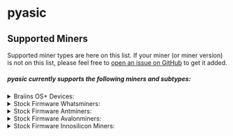 # pyasic
## Supported Miners

Supported miner types are here on this list.  If your miner (or miner version) is not on this list, please feel free to [open an issue on GitHub](https://github.com/UpstreamData/pyasic/issues) to get it added.

##### pyasic currently supports the following miners and subtypes:
<style>
details {
    margin:0px;
    padding-top:0px;
    padding-bottom:0px;
}
</style>
<details style="margin:0px; padding-top:0px; padding-bottom:0px;">
<summary>Braiins OS+ Devices:</summary>
    <ul>
        <details>
            <summary>X19 Series:</summary>
                <ul>
                    <li><a href="../antminer/X19#s19-bos">S19</a></li>
                    <li><a href="../antminer/X19#s19-pro-bos">S19 Pro</a></li>
                    <li><a href="../antminer/X19#s19j-bos">S19j</a></li>
                    <li><a href="../antminer/X19#s19j-pro-bos">S19j Pro</a></li>
                    <li><a href="../antminer/X19#t19-bos">T19</a></li>
                </ul>
        </details>
        <details>
            <summary>X17 Series:</summary>
                <ul>
                    <li><a href="../antminer/X17#s17-bos">S17</a></li>
                    <li><a href="../antminer/X17#s17-plus-bos">S17+</a></li>
                    <li><a href="../antminer/X17#s17-pro-bos">S17 Pro</a></li>
                    <li><a href="../antminer/X17#s17e-bos">S17e</a></li>
                    <li><a href="../antminer/X17#t17-bos">T17</a></li>
                    <li><a href="../antminer/X17#t17-plus-bos">T17+</a></li>
                    <li><a href="../antminer/X17#t17e-bos">T17e</a></li>
                </ul>
        </details>
        <details>
            <summary>X9 Series:</summary>
                <ul>
                    <li><a href="../antminer/X9#s9-bos">S9</a></li>
                    <li><a href="../antminer/X9#s9-bos">S9i</a></li>
                    <li><a href="../antminer/X9#s9-bos">S9j</a></li>
                </ul>
        </details>
    </ul>
</details>
<details>
<summary>Stock Firmware Whatsminers:</summary>
    <ul>
        <details>
            <summary>M2X Series:</summary>
            <ul>
                <details>
                    <summary><a href='../whatsminer/M2X/#M20'>M20</a></summary>
                    <ul>
                        <li><a href='../whatsminer/M2X/#M20V10'>M20V10</a></li>
                    </ul>
                </details>
                <details>
                    <summary><a href='../whatsminer/M2X/#M20S'>M20S</a></summary>
                    <ul>
                        <li><a href='../whatsminer/M2X/#M20SV10'>M20SV10</a></li>
                        <li><a href='../whatsminer/M2X/#M20SV20'>M20SV20</a></li>
                        <li><a href='../whatsminer/M2X/#M20SV30'>M20SV30</a></li>
                    </ul>
                </details>
                <details>
                    <summary><a href='../whatsminer/M2X/#M20S_1'>M20S+</a></summary>
                    <ul>
                        <li><a href='../whatsminer/M2X/#M20S_1V30'>M20S+V30</a></li>
                    </ul>
                </details>
                <details>
                    <summary><a href='../whatsminer/M2X/#M21'>M21</a></summary>
                    <ul>
                        <li><a href='../whatsminer/M2X/#M21V10'>M21V10</a></li>
                    </ul>
                </details>
                <details>
                    <summary><a href='../whatsminer/M2X/#M21S'>M21S</a></summary>
                    <ul>
                        <li><a href='../whatsminer/M2X/#M21SV20'>M21SV20</a></li>
                        <li><a href='../whatsminer/M2X/#M21SV60'>M21SV60</a></li>
                        <li><a href='../whatsminer/M2X/#M21SV70'>M21SV70</a></li>
                    </ul>
                </details>
                <details>
                    <summary><a href='../whatsminer/M2X/#M21S_1'>M21S+</a></summary>
                    <ul>
                        <li><a href='../whatsminer/M2X/#M21S_1V20'>M21S+V20</a></li>
                    </ul>
                </details>
                <details>
                    <summary><a href='../whatsminer/M2X/#M29'>M29</a></summary>
                    <ul>
                        <li><a href='../whatsminer/M2X/#M29V10'>M29V10</a></li>
                    </ul>
                </details>
            </ul>
        </details>
        <details>
            <summary>M3X Series:</summary>
            <ul>
                <details>
                    <summary><a href='../whatsminer/M3X/#M30'>M30</a></summary>
                    <ul>
                        <li><a href='../whatsminer/M3X/#M30V10'>M30V10</a></li>
                        <li><a href='../whatsminer/M3X/#M30V20'>M30V20</a></li>
                    </ul>
                </details>
                <details>
                    <summary><a href='../whatsminer/M3X/#M30S'>M30S</a></summary>
                    <ul>
                        <li><a href='../whatsminer/M3X/#M30SV10'>M30SV10</a></li>
                        <li><a href='../whatsminer/M3X/#M30SV20'>M30SV20</a></li>
                        <li><a href='../whatsminer/M3X/#M30SV30'>M30SV30</a></li>
                        <li><a href='../whatsminer/M3X/#M30SV40'>M30SV40</a></li>
                        <li><a href='../whatsminer/M3X/#M30SV50'>M30SV50</a></li>
                        <li><a href='../whatsminer/M3X/#M30SV60'>M30SV60</a></li>
                        <li><a href='../whatsminer/M3X/#M30SV70'>M30SV70</a></li>
                        <li><a href='../whatsminer/M3X/#M30SV80'>M30SV80</a></li>
                        <li><a href='../whatsminer/M3X/#M30SVE10'>M30SVE10</a></li>
                        <li><a href='../whatsminer/M3X/#M30SVE20'>M30SVE20</a></li>
                        <li><a href='../whatsminer/M3X/#M30SVE30'>M30SVE30</a></li>
                        <li><a href='../whatsminer/M3X/#M30SVE40'>M30SVE40</a></li>
                        <li><a href='../whatsminer/M3X/#M30SVE50'>M30SVE50</a></li>
                        <li><a href='../whatsminer/M3X/#M30SVE60'>M30SVE60</a></li>
                        <li><a href='../whatsminer/M3X/#M30SVE70'>M30SVE70</a></li>
                        <li><a href='../whatsminer/M3X/#M30SVF10'>M30SVF10</a></li>
                        <li><a href='../whatsminer/M3X/#M30SVF20'>M30SVF20</a></li>
                        <li><a href='../whatsminer/M3X/#M30SVF30'>M30SVF30</a></li>
                        <li><a href='../whatsminer/M3X/#M30SVG10'>M30SVG10</a></li>
                        <li><a href='../whatsminer/M3X/#M30SVG20'>M30SVG20</a></li>
                        <li><a href='../whatsminer/M3X/#M30SVG30'>M30SVG30</a></li>
                        <li><a href='../whatsminer/M3X/#M30SVG40'>M30SVG40</a></li>
                        <li><a href='../whatsminer/M3X/#M30SVH10'>M30SVH10</a></li>
                        <li><a href='../whatsminer/M3X/#M30SVH20'>M30SVH20</a></li>
                        <li><a href='../whatsminer/M3X/#M30SVH30'>M30SVH30</a></li>
                        <li><a href='../whatsminer/M3X/#M30SVH40'>M30SVH40</a></li>
                        <li><a href='../whatsminer/M3X/#M30SVH50'>M30SVH50</a></li>
                        <li><a href='../whatsminer/M3X/#M30SVH60'>M30SVH60</a></li>
                        <li><a href='../whatsminer/M3X/#M30SVI20'>M30SVI20</a></li>
                    </ul>
                </details>
                <details>
                    <summary><a href='../whatsminer/M3X/#M30S_1'>M30S+</a></summary>
                    <ul>
                        <li><a href='../whatsminer/M3X/#M30S_1V10'>M30S+V10</a></li>
                        <li><a href='../whatsminer/M3X/#M30S_1V20'>M30S+V20</a></li>
                        <li><a href='../whatsminer/M3X/#M30S_1V30'>M30S+V30</a></li>
                        <li><a href='../whatsminer/M3X/#M30S_1V40'>M30S+V40</a></li>
                        <li><a href='../whatsminer/M3X/#M30S_1V50'>M30S+V50</a></li>
                        <li><a href='../whatsminer/M3X/#M30S_1V60'>M30S+V60</a></li>
                        <li><a href='../whatsminer/M3X/#M30S_1V70'>M30S+V70</a></li>
                        <li><a href='../whatsminer/M3X/#M30S_1V80'>M30S+V80</a></li>
                        <li><a href='../whatsminer/M3X/#M30S_1V90'>M30S+V90</a></li>
                        <li><a href='../whatsminer/M3X/#M30S_1V100'>M30S+V100</a></li>
                        <li><a href='../whatsminer/M3X/#M30S_1VE30'>M30S+VE30</a></li>
                        <li><a href='../whatsminer/M3X/#M30S_1VE40'>M30S+VE40</a></li>
                        <li><a href='../whatsminer/M3X/#M30S_1VE50'>M30S+VE50</a></li>
                        <li><a href='../whatsminer/M3X/#M30S_1VE60'>M30S+VE60</a></li>
                        <li><a href='../whatsminer/M3X/#M30S_1VE70'>M30S+VE70</a></li>
                        <li><a href='../whatsminer/M3X/#M30S_1VE80'>M30S+VE80</a></li>
                        <li><a href='../whatsminer/M3X/#M30S_1VE90'>M30S+VE90</a></li>
                        <li><a href='../whatsminer/M3X/#M30S_1VE100'>M30S+VE100</a></li>
                        <li><a href='../whatsminer/M3X/#M30S_1VF20'>M30S+VF20</a></li>
                        <li><a href='../whatsminer/M3X/#M30S_1VF30'>M30S+VF30</a></li>
                        <li><a href='../whatsminer/M3X/#M36S_1VG30'>M36S+VG30</a></li>
                        <li><a href='../whatsminer/M3X/#M30S_1VG30'>M30S+VG30</a></li>
                        <li><a href='../whatsminer/M3X/#M30S_1VG40'>M30S+VG40</a></li>
                        <li><a href='../whatsminer/M3X/#M30S_1VG50'>M30S+VG50</a></li>
                        <li><a href='../whatsminer/M3X/#M30S_1VG60'>M30S+VG60</a></li>
                        <li><a href='../whatsminer/M3X/#M30S_1VH10'>M30S+VH10</a></li>
                        <li><a href='../whatsminer/M3X/#M30S_1VH20'>M30S+VH20</a></li>
                        <li><a href='../whatsminer/M3X/#M30S_1VH30'>M30S+VH30</a></li>
                        <li><a href='../whatsminer/M3X/#M30S_1VH40'>M30S+VH40</a></li>
                        <li><a href='../whatsminer/M3X/#M30S_1VH50'>M30S+VH50</a></li>
                        <li><a href='../whatsminer/M3X/#M30S_1VH60'>M30S+VH60</a></li>
                    </ul>
                </details>
                <details>
                    <summary><a href='../whatsminer/M3X/#M30S_2'>M30S++</a></summary>
                    <ul>
                        <li><a href='../whatsminer/M3X/#M30S_2V10'>M30S++V10</a></li>
                        <li><a href='../whatsminer/M3X/#M30S_2V20'>M30S++V20</a></li>
                        <li><a href='../whatsminer/M3X/#M30S_2VE30'>M30S++VE30</a></li>
                        <li><a href='../whatsminer/M3X/#M30S_2VE40'>M30S++VE40</a></li>
                        <li><a href='../whatsminer/M3X/#M30S_2VE50'>M30S++VE50</a></li>
                        <li><a href='../whatsminer/M3X/#M30S_2VF40'>M30S++VF40</a></li>
                        <li><a href='../whatsminer/M3X/#M30S_2VG30'>M30S++VG30</a></li>
                        <li><a href='../whatsminer/M3X/#M30S_2VG40'>M30S++VG40</a></li>
                        <li><a href='../whatsminer/M3X/#M30S_2VG50'>M30S++VG50</a></li>
                        <li><a href='../whatsminer/M3X/#M30S_2VH10'>M30S++VH10</a></li>
                        <li><a href='../whatsminer/M3X/#M30S_2VH20'>M30S++VH20</a></li>
                        <li><a href='../whatsminer/M3X/#M30S_2VH30'>M30S++VH30</a></li>
                        <li><a href='../whatsminer/M3X/#M30S_2VH40'>M30S++VH40</a></li>
                        <li><a href='../whatsminer/M3X/#M30S_2VH50'>M30S++VH50</a></li>
                        <li><a href='../whatsminer/M3X/#M30S_2VH60'>M30S++VH60</a></li>
                        <li><a href='../whatsminer/M3X/#M30S_2VH70'>M30S++VH70</a></li>
                        <li><a href='../whatsminer/M3X/#M30S_2VH80'>M30S++VH80</a></li>
                        <li><a href='../whatsminer/M3X/#M30S_2VH90'>M30S++VH90</a></li>
                        <li><a href='../whatsminer/M3X/#M30S_2VH100'>M30S++VH100</a></li>
                        <li><a href='../whatsminer/M3X/#M30S_2VJ20'>M30S++VJ20</a></li>
                        <li><a href='../whatsminer/M3X/#M30S_2VJ30'>M30S++VJ30</a></li>
                    </ul>
                </details>
                <details>
                    <summary><a href='../whatsminer/M3X/#M31'>M31</a></summary>
                    <ul>
                        <li><a href='../whatsminer/M3X/#M31V10'>M31V10</a></li>
                        <li><a href='../whatsminer/M3X/#M31V20'>M31V20</a></li>
                    </ul>
                </details>
                <details>
                    <summary><a href='../whatsminer/M3X/#M31S'>M31S</a></summary>
                    <ul>
                        <li><a href='../whatsminer/M3X/#M31SV10'>M31SV10</a></li>
                        <li><a href='../whatsminer/M3X/#M31SV20'>M31SV20</a></li>
                        <li><a href='../whatsminer/M3X/#M31SV30'>M31SV30</a></li>
                        <li><a href='../whatsminer/M3X/#M31SV40'>M31SV40</a></li>
                        <li><a href='../whatsminer/M3X/#M31SV50'>M31SV50</a></li>
                        <li><a href='../whatsminer/M3X/#M31SV60'>M31SV60</a></li>
                        <li><a href='../whatsminer/M3X/#M31SV70'>M31SV70</a></li>
                        <li><a href='../whatsminer/M3X/#M31SV80'>M31SV80</a></li>
                        <li><a href='../whatsminer/M3X/#M31SV90'>M31SV90</a></li>
                        <li><a href='../whatsminer/M3X/#M31SVE10'>M31SVE10</a></li>
                        <li><a href='../whatsminer/M3X/#M31SVE20'>M31SVE20</a></li>
                        <li><a href='../whatsminer/M3X/#M31SVE30'>M31SVE30</a></li>
                    </ul>
                </details>
                <details>
                    <summary><a href='../whatsminer/M3X/#M31SE'>M31SE</a></summary>
                    <ul>
                        <li><a href='../whatsminer/M3X/#M31SEV10'>M31SEV10</a></li>
                        <li><a href='../whatsminer/M3X/#M31SEV20'>M31SEV20</a></li>
                        <li><a href='../whatsminer/M3X/#M31SEV30'>M31SEV30</a></li>
                    </ul>
                </details>
                <details>
                    <summary><a href='../whatsminer/M3X/#M31H'>M31H</a></summary>
                    <ul>
                        <li><a href='../whatsminer/M3X/#M31HV40'>M31HV40</a></li>
                    </ul>
                </details>
                <details>
                    <summary><a href='../whatsminer/M3X/#M31S_1'>M31S+</a></summary>
                    <ul>
                        <li><a href='../whatsminer/M3X/#M31S_1V10'>M31S+V10</a></li>
                        <li><a href='../whatsminer/M3X/#M31S_1V20'>M31S+V20</a></li>
                        <li><a href='../whatsminer/M3X/#M31S_1V30'>M31S+V30</a></li>
                        <li><a href='../whatsminer/M3X/#M31S_1V40'>M31S+V40</a></li>
                        <li><a href='../whatsminer/M3X/#M31S_1V50'>M31S+V50</a></li>
                        <li><a href='../whatsminer/M3X/#M31S_1V60'>M31S+V60</a></li>
                        <li><a href='../whatsminer/M3X/#M31S_1V80'>M31S+V80</a></li>
                        <li><a href='../whatsminer/M3X/#M31S_1V90'>M31S+V90</a></li>
                        <li><a href='../whatsminer/M3X/#M31S_1V100'>M31S+V100</a></li>
                        <li><a href='../whatsminer/M3X/#M31S_1VE10'>M31S+VE10</a></li>
                        <li><a href='../whatsminer/M3X/#M31S_1VE20'>M31S+VE20</a></li>
                        <li><a href='../whatsminer/M3X/#M31S_1VE30'>M31S+VE30</a></li>
                        <li><a href='../whatsminer/M3X/#M31S_1VE40'>M31S+VE40</a></li>
                        <li><a href='../whatsminer/M3X/#M31S_1VE50'>M31S+VE50</a></li>
                        <li><a href='../whatsminer/M3X/#M31S_1VE60'>M31S+VE60</a></li>
                        <li><a href='../whatsminer/M3X/#M31S_1VE80'>M31S+VE80</a></li>
                        <li><a href='../whatsminer/M3X/#M31S_1VF20'>M31S+VF20</a></li>
                        <li><a href='../whatsminer/M3X/#M31S_1VF30'>M31S+VF30</a></li>
                        <li><a href='../whatsminer/M3X/#M31S_1VG20'>M31S+VG20</a></li>
                        <li><a href='../whatsminer/M3X/#M31S_1VG30'>M31S+VG30</a></li>
                    </ul>
                </details>
                <details>
                    <summary><a href='../whatsminer/M3X/#M32'>M32</a></summary>
                    <ul>
                        <li><a href='../whatsminer/M3X/#M32V10'>M32V10</a></li>
                        <li><a href='../whatsminer/M3X/#M32V20'>M32V20</a></li>
                    </ul>
                </details>
                <details>
                    <summary><a href='../whatsminer/M3X/#M33'>M33</a></summary>
                    <ul>
                        <li><a href='../whatsminer/M3X/#M33V10'>M33V10</a></li>
                        <li><a href='../whatsminer/M3X/#M33V20'>M33V20</a></li>
                        <li><a href='../whatsminer/M3X/#M33V30'>M33V30</a></li>
                    </ul>
                </details>
                <details>
                    <summary><a href='../whatsminer/M3X/#M33S'>M33S</a></summary>
                    <ul>
                        <li><a href='../whatsminer/M3X/#M33SVG30'>M33SVG30</a></li>
                    </ul>
                </details>
                <details>
                    <summary><a href='../whatsminer/M3X/#M33S_1'>M33S+</a></summary>
                    <ul>
                        <li><a href='../whatsminer/M3X/#M33S_1VH20'>M33S+VH20</a></li>
                        <li><a href='../whatsminer/M3X/#M33S_1VH30'>M33S+VH30</a></li>
                    </ul>
                </details>
                <details>
                    <summary><a href='../whatsminer/M3X/#M33S_2'>M33S++</a></summary>
                    <ul>
                        <li><a href='../whatsminer/M3X/#M33S_2VH20'>M33S++VH20</a></li>
                        <li><a href='../whatsminer/M3X/#M33S_2VH30'>M33S++VH30</a></li>
                        <li><a href='../whatsminer/M3X/#M33S_2VG40'>M33S++VG40</a></li>
                    </ul>
                </details>
                <details>
                    <summary><a href='../whatsminer/M3X/#M34S_1'>M34S+</a></summary>
                    <ul>
                        <li><a href='../whatsminer/M3X/#M34S_1VE10'>M34S+VE10</a></li>
                    </ul>
                </details>
                <details>
                    <summary><a href='../whatsminer/M3X/#M36S'>M36S</a></summary>
                    <ul>
                        <li><a href='../whatsminer/M3X/#M36SVE10'>M36SVE10</a></li>
                    </ul>
                </details>
                <details>
                    <summary><a href='../whatsminer/M3X/#M36S_1'>M36S+</a></summary>
                    <ul>
                        <li><a href='../whatsminer/M3X/#M36S_1VG30'>M36S+VG30</a></li>
                    </ul>
                </details>
                <details>
                    <summary><a href='../whatsminer/M3X/#M36S_2'>M36S++</a></summary>
                    <ul>
                        <li><a href='../whatsminer/M3X/#M36S_2VH30'>M36S++VH30</a></li>
                    </ul>
                </details>
                <details>
                    <summary><a href='../whatsminer/M3X/#M39'>M39</a></summary>
                    <ul>
                        <li><a href='../whatsminer/M3X/#M39V20'>M39V20</a></li>
                    </ul>
                </details>
            </ul>
        </details>
        <details>
            <summary>M5X Series:</summary>
            <ul>
                <details>
                    <summary><a href='../whatsminer/M5X/#M50'>M50</a></summary>
                    <ul>
                        <li><a href='../whatsminer/M5X/#M50VG30'>M50VG30</a></li>
                        <li><a href='../whatsminer/M5X/#M50VH10'>M50VH10</a></li>
                        <li><a href='../whatsminer/M5X/#M50VH20'>M50VH20</a></li>
                        <li><a href='../whatsminer/M5X/#M50VH30'>M50VH30</a></li>
                        <li><a href='../whatsminer/M5X/#M50VH40'>M50VH40</a></li>
                        <li><a href='../whatsminer/M5X/#M50VH50'>M50VH50</a></li>
                        <li><a href='../whatsminer/M5X/#M50VH60'>M50VH60</a></li>
                        <li><a href='../whatsminer/M5X/#M50VH70'>M50VH70</a></li>
                        <li><a href='../whatsminer/M5X/#M50VH80'>M50VH80</a></li>
                        <li><a href='../whatsminer/M5X/#M50VJ10'>M50VJ10</a></li>
                        <li><a href='../whatsminer/M5X/#M50VJ20'>M50VJ20</a></li>
                        <li><a href='../whatsminer/M5X/#M50VJ30'>M50VJ30</a></li>
                    </ul>
                </details>
                <details>
                    <summary><a href='../whatsminer/M5X/#M50S'>M50S</a></summary>
                    <ul>
                        <li><a href='../whatsminer/M5X/#M50SVJ10'>M50SVJ10</a></li>
                        <li><a href='../whatsminer/M5X/#M50SVJ20'>M50SVJ20</a></li>
                        <li><a href='../whatsminer/M5X/#M50SVJ30'>M50SVJ30</a></li>
                        <li><a href='../whatsminer/M5X/#M50SVH10'>M50SVH10</a></li>
                        <li><a href='../whatsminer/M5X/#M50SVH20'>M50SVH20</a></li>
                        <li><a href='../whatsminer/M5X/#M50SVH30'>M50SVH30</a></li>
                        <li><a href='../whatsminer/M5X/#M50SVH40'>M50SVH40</a></li>
                        <li><a href='../whatsminer/M5X/#M50SVH50'>M50SVH50</a></li>
                    </ul>
                </details>
                <details>
                    <summary><a href='../whatsminer/M5X/#M50S_1'>M50S+</a></summary>
                    <ul>
                        <li><a href='../whatsminer/M5X/#M50S_1VH30'>M50S+VH30</a></li>
                        <li><a href='../whatsminer/M5X/#M50S_1VH40'>M50S+VH40</a></li>
                        <li><a href='../whatsminer/M5X/#M50S_1VJ30'>M50S+VJ30</a></li>
                    </ul>
                </details>
                <details>
                    <summary><a href='../whatsminer/M5X/#M53'>M53</a></summary>
                    <ul>
                        <li><a href='../whatsminer/M5X/#M53VH30'>M53VH30</a></li>
                    </ul>
                </details>
                <details>
                    <summary><a href='../whatsminer/M5X/#M53S'>M53S</a></summary>
                    <ul>
                        <li><a href='../whatsminer/M5X/#M53SVH30'>M53SVH30</a></li>
                    </ul>
                </details>
                <details>
                    <summary><a href='../whatsminer/M5X/#M53S_1'>M53S+</a></summary>
                    <ul>
                        <li><a href='../whatsminer/M5X/#M53S_1VJ30'>M53S+VJ30</a></li>
                    </ul>
                </details>
                <details>
                    <summary><a href='../whatsminer/M5X/#M56'>M56</a></summary>
                    <ul>
                        <li><a href='../whatsminer/M5X/#M56VH30'>M56VH30</a></li>
                    </ul>
                </details>
                <details>
                    <summary><a href='../whatsminer/M5X/#M56S'>M56S</a></summary>
                    <ul>
                        <li><a href='../whatsminer/M5X/#M56SVH30'>M56SVH30</a></li>
                    </ul>
                </details>
                <details>
                    <summary><a href='../whatsminer/M5X/#M56S_1'>M56S+</a></summary>
                    <ul>
                        <li><a href='../whatsminer/M5X/#M56S_1VJ30'>M56S+VJ30</a></li>
                    </ul>
                </details>
                <details>
                    <summary><a href='../whatsminer/M5X/#M59'>M59</a></summary>
                    <ul>
                        <li><a href='../whatsminer/M5X/#M59VH30'>M59VH30</a></li>
                    </ul>
                </details>
            </ul>
        </details>
    </ul>
</details>

<details>
<summary>Stock Firmware Antminers:</summary>
    <ul>
        <details>
        <summary>X19 Series:</summary>
            <ul>
                <li><a href="../antminer/X19/#s19">S19</a></li>
                <li><a href="../antminer/X19/#s19-pro">S19 Pro</a></li>
                <li><a href="../antminer/X19/#s19a">S19a</a></li>
                <li><a href="../antminer/X19/#s19j">S19j</a></li>
                <li><a href="../antminer/X19/#s19j-pro">S19j Pro</a></li>
                <li><a href="../antminer/X19/#s19-xp">S19 XP</a></li>
                <li><a href="../antminer/X19/#t19">T19</a></li>
            </ul>
        </details>
        <details>
        <summary>X17 Series:</summary>
            <ul>
                <li><a href="../antminer/X17/#s17">S17</a></li>
                <li><a href="../antminer/X17/#s17_1">S17+</a></li>
                <li><a href="../antminer/X17/#s17-pro">S17 Pro</a></li>
                <li><a href="../antminer/X17/#s17e">S17e</a></li>
                <li><a href="../antminer/X17/#t17">T17</a></li>
                <li><a href="../antminer/X17/#t17_1">T17+</a></li>
                <li><a href="../antminer/X17/#t17e">T17e</a></li>
            </ul>
        </details>
        <details>
        <summary>X9 Series:</summary>
            <ul>
                <li><a href="../antminer/X9/#s9">S9</a></li>
                <li><a href="../antminer/X9/#s9i">S9i</a></li>
                <li><a href="../antminer/X9/#t9">T9</a></li>
            </ul>
        </details>
    </ul>
</details>
<details>
<summary>Stock Firmware Avalonminers:</summary>
    <ul>
        <details>
        <summary>A7X Series:</summary>
            <ul>
                <li><a href="../avalonminer/A7X/#a721">A721</a></li>
                <li><a href="../avalonminer/A7X/#a741">A741</a></li>
                <li><a href="../avalonminer/A7X/#a761">A761</a></li>
            </ul>
        </details>
        <details>
        <summary>A8X Series:</summary>
            <ul>
                <li><a href="../avalonminer/A8X/#a821">A821</a></li>
                <li><a href="../avalonminer/A8X/#a841">A841</a></li>
                <li><a href="../avalonminer/A8X/#a851">A851</a></li>
            </ul>
        </details>
        <details>
        <summary>A9X Series:</summary>
            <ul>
                <li><a href="../avalonminer/A9X/#a921">A921</a></li>
            </ul>
        </details>
        <details>
        <summary>A10X Series:</summary>
            <ul>
                <li><a href="../avalonminer/A10X/#a1026">A1026</a></li>
                <li><a href="../avalonminer/A10X/#a1047">A1047</a></li>
                <li><a href="../avalonminer/A10X/#a1066">A1066</a></li>
            </ul>
        </details>
    </ul>
</details>
<details>
<summary>Stock Firmware Innosilicon Miners:</summary>
    <ul>
        <details>
        <summary>T3X Series:</summary>
            <ul>
                <li><a href="../innosilicon/T3X/#t3h">T3H+</a></li>
            </ul>
        </details>
    </ul>
</details>
